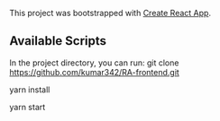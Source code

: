 This project was bootstrapped with [Create React App](https://github.com/facebook/create-react-app).

## Available Scripts

In the project directory, you can run:
git clone https://github.com/kumar342/RA-frontend.git

yarn install

yarn start
